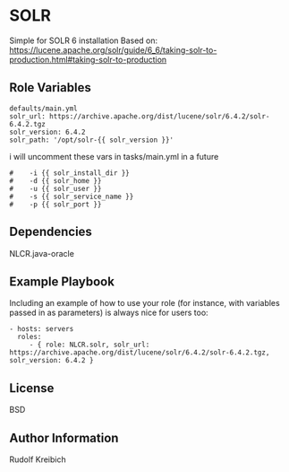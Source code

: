 SOLR
=========

Simple for SOLR 6 installation
Based on: https://lucene.apache.org/solr/guide/6_6/taking-solr-to-production.html#taking-solr-to-production

Role Variables
--------------

```
defaults/main.yml
solr_url: https://archive.apache.org/dist/lucene/solr/6.4.2/solr-6.4.2.tgz
solr_version: 6.4.2
solr_path: '/opt/solr-{{ solr_version }}'
```
i will uncomment these vars in tasks/main.yml in a future
```
#    -i {{ solr_install_dir }}
#    -d {{ solr_home }}
#    -u {{ solr_user }}
#    -s {{ solr_service_name }}
#    -p {{ solr_port }}
```

Dependencies
------------

NLCR.java-oracle

Example Playbook
----------------

Including an example of how to use your role (for instance, with variables passed in as parameters) is always nice for users too:

    - hosts: servers
      roles:
         - { role: NLCR.solr, solr_url: https://archive.apache.org/dist/lucene/solr/6.4.2/solr-6.4.2.tgz, solr_version: 6.4.2 }

License
-------

BSD

Author Information
------------------

Rudolf Kreibich
